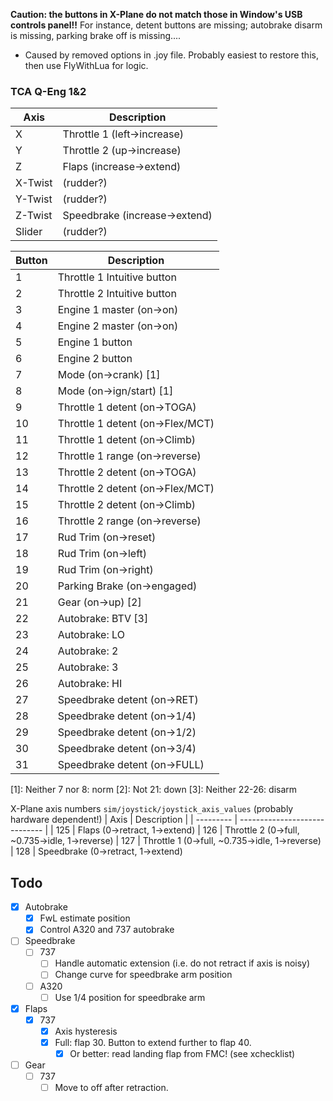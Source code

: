 **Caution: the buttons in X-Plane do not match those in Window's USB controls panel!!**
For instance, detent buttons are missing; autobrake disarm is missing, parking brake off is missing....
  - Caused by removed options in .joy file. Probably easiest to restore this, then use FlyWithLua for logic.

### TCA Q-Eng 1&2
| Axis      | Description                   |
| --------- | ----------------------------- |
| X         | Throttle 1 (left->increase)
| Y         | Throttle 2 (up->increase)
| Z         | Flaps (increase->extend)
| X-Twist   | (rudder?)
| Y-Twist   | (rudder?)
| Z-Twist   | Speedbrake (increase->extend)
| Slider    | (rudder?)

| Button    | Description                   |
| --------- | ----------------------------- |
| 1         | Throttle 1 Intuitive button
| 2         | Throttle 2 Intuitive button
| 3         | Engine 1 master (on->on)
| 4         | Engine 2 master (on->on)
| 5         | Engine 1 button
| 6         | Engine 2 button
| 7         | Mode (on->crank) [1]
| 8         | Mode (on->ign/start) [1]
| 9         | Throttle 1 detent (on->TOGA)
| 10        | Throttle 1 detent (on->Flex/MCT)
| 11        | Throttle 1 detent (on->Climb)
| 12        | Throttle 1 range (on->reverse)
| 13        | Throttle 2 detent (on->TOGA)
| 14        | Throttle 2 detent (on->Flex/MCT)
| 15        | Throttle 2 detent (on->Climb)
| 16        | Throttle 2 range (on->reverse)
| 17        | Rud Trim (on->reset)
| 18        | Rud Trim (on->left)
| 19        | Rud Trim (on->right)
| 20        | Parking Brake (on->engaged)
| 21        | Gear (on->up) [2]
| 22        | Autobrake: BTV  [3]
| 23        | Autobrake: LO
| 24        | Autobrake: 2
| 25        | Autobrake: 3
| 26        | Autobrake: HI
| 27        | Speedbrake detent (on->RET)
| 28        | Speedbrake detent (on->1/4)
| 29        | Speedbrake detent (on->1/2)
| 30        | Speedbrake detent (on->3/4)
| 31        | Speedbrake detent (on->FULL)

[1]: Neither 7 nor 8: norm
[2]: Not 21: down
[3]: Neither 22-26: disarm

X-Plane axis numbers `sim/joystick/joystick_axis_values` (probably hardware dependent!)
| Axis      | Description                   |
| --------- | ----------------------------- |
| 125       | Flaps (0->retract, 1->extend)
| 126       | Throttle 2 (0->full, ~0.735->idle, 1->reverse)
| 127       | Throttle 1 (0->full, ~0.735->idle, 1->reverse)
| 128       | Speedbrake (0->retract, 1->extend)


Todo
----
- [x] Autobrake
  - [x] FwL estimate position
  - [x] Control A320 and 737 autobrake
- [ ] Speedbrake
  - [ ] 737
    - [ ] Handle automatic extension (i.e. do not retract if axis is noisy)
    - [ ] Change curve for speedbrake arm position
  - [ ] A320
    - [ ] Use 1/4 position for speedbrake arm
- [x] Flaps
  - [x] 737
    - [x] Axis hysteresis
    - [x] Full: flap 30. Button to extend further to flap 40.
      - [x] Or better: read landing flap from FMC! (see xchecklist)
- [ ] Gear
  - [ ] 737
    - [ ] Move to off after retraction.